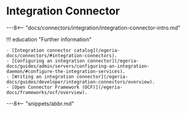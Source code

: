 <!-- SPDX-License-Identifier: CC-BY-4.0 -->
<!-- Copyright Contributors to the ODPi Egeria project 2020. -->

# Integration Connector

---8<-- "docs/connectors/integration/integration-connector-intro.md"

!!! education "Further information"
    
    - [Integration connector catalog](/egeria-docs/connectors/#integration-connectors).
    - [Configuring an integration connector](/egeria-docs/guides/admin/servers/configuring-an-integration-daemon/#configure-the-integration-services).
    - [Writing an integration connector](/egeria-docs/guides/developer/integration-connectors/overview).
    - [Open Connector Framework (OCF)](/egeria-docs/frameworks/ocf/overview).

---8<-- "snippets/abbr.md"
